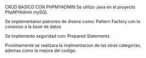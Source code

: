 CRUD BASICO CON PHPMYADMIN
Se utilizo Java en el proyecto
PhpMYAdmin
mySQL

Se implementaron patrones de diseno como:
Pattern Factory con la conexion a la base de datos

Se implemento seguridad con:
Prepared Statements

Proximamente se realizara la implmentacion de las otras categorias, ademas como la mejora del codigo.
